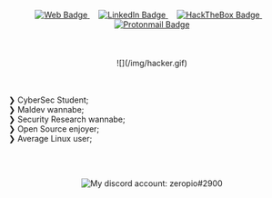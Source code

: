 <br>
<div id="badges" align="center">
      <a href="https://zeropio.github.io/">
        <img src="https://img.shields.io/badge/Personal%20Web-black?style=for-the-badge&logo=television"
          alt="Web Badge" />
      </a>
      &nbsp;&nbsp;&nbsp;
      <a href="https://www.linkedin.com/in/emilio-s%C3%A1nchez-garc%C3%ADa/" target="_blank">
        <img src="https://img.shields.io/badge/LinkedIn-blue?style=for-the-badge&logo=linkedin&logoColor=white"
          alt="LinkedIn Badge" />
      </a>
      &nbsp;&nbsp;&nbsp;
      <a href="https://app.hackthebox.com/profile/380109" target="_blank">
        <img src="https://img.shields.io/badge/HackTheBox-green?style=for-the-badge&logo=hackthebox&logoColor=black"
          alt="HackTheBox Badge" />
      </a>
      &nbsp;&nbsp;&nbsp;
      <a href="mailto: zeropio@pm.me">
        <img src="https://img.shields.io/badge/ProtonMail-8B89CC?style=for-the-badge&logo=protonmail&logoColor=white"
          alt="Protonmail Badge" />
      </a>
    </div>
<br />
<br />
<br />

<div id="badges" align="center">
![](/img/hacker.gif)
</div>
<br>
<br>

❯ CyberSec Student;<br />
❯ Maldev wannabe;<br />
❯ Security Research wannabe;<br />
❯ Open Source enjoyer;<br />
❯ Average Linux user;

<br>
<br>

<p align="center">
    <img alt="My discord account: zeropio#2900" src="https://discord.c99.nl/widget/theme-1/398195882216128532.png">
</p>

<br>


